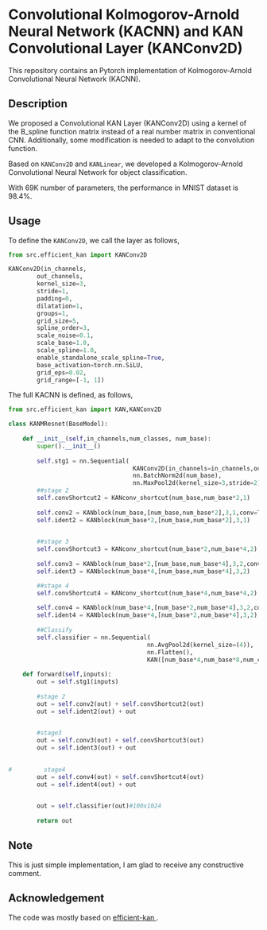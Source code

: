 # Convolutional Kolmogorov-Arnold Neural Network (KACNN) and KAN Convolutional Layer (KANConv2D)

This repository contains an Pytorch implementation of Kolmogorov-Arnold Convolutional Neural Network (KACNN). 

## Description

We proposed a Convolutional KAN Layer (KANConv2D) using a kernel of the B_spline function matrix instead of a real number matrix in conventional CNN. Additionally, some modification is needed to adapt to the convolution function.

Based on `KANConv2D` and `KANLinear`, we developed a Kolmogorov-Arnold Convolutional Neural Network for object classification.

With 69K number of parameters, the performance in MNIST dataset is 98.4%.


## Usage

To define the `KANConv2D`, we call the layer as follows,

```python
from src.efficient_kan import KANConv2D

KANConv2D(in_channels,
        out_channels,
        kernel_size=3,
        stride=1,
        padding=0, 
        dilatation=1, 
        groups=1,
        grid_size=5,
        spline_order=3,
        scale_noise=0.1,
        scale_base=1.0,
        scale_spline=1.0,
        enable_standalone_scale_spline=True,
        base_activation=torch.nn.SiLU,
        grid_eps=0.02,
        grid_range=[-1, 1])

```
The full KACNN is defined, as follows,

```python
from src.efficient_kan import KAN,KANConv2D

class KANMResnet(BaseModel):
    
    def __init__(self,in_channels,num_classes, num_base):
        super().__init__()
        
        self.stg1 = nn.Sequential(
                                   KANConv2D(in_channels=in_channels,out_channels=num_base,kernel_size=3,stride=1,padding=1),
                                   nn.BatchNorm2d(num_base),
                                   nn.MaxPool2d(kernel_size=3,stride=2))
        ##stage 2
        self.convShortcut2 = KANconv_shortcut(num_base,num_base*2,1)
        
        self.conv2 = KANblock(num_base,[num_base,num_base*2],3,1,conv=True)
        self.ident2 = KANblock(num_base*2,[num_base,num_base*2],3,1)

        
        ##stage 3
        self.convShortcut3 = KANconv_shortcut(num_base*2,num_base*4,2)
        
        self.conv3 = KANblock(num_base*2,[num_base,num_base*4],3,2,conv=True)
        self.ident3 = KANblock(num_base*4,[num_base,num_base*4],3,2)

        ##stage 4
        self.convShortcut4 = KANconv_shortcut(num_base*4,num_base*4,2)
        
        self.conv4 = KANblock(num_base*4,[num_base*2,num_base*4],3,2,conv=True)
        self.ident4 = KANblock(num_base*4,[num_base*2,num_base*4],3,2)
        
        ##Classify
        self.classifier = nn.Sequential(
                                       nn.AvgPool2d(kernel_size=(4)),
                                       nn.Flatten(),
                                       KAN([num_base*4,num_base*8,num_classes]))
        
    def forward(self,inputs):
        out = self.stg1(inputs)
        
        #stage 2
        out = self.conv2(out) + self.convShortcut2(out)
        out = self.ident2(out) + out

        
        #stage3
        out = self.conv3(out) + self.convShortcut3(out)
        out = self.ident3(out) + out

        
#         stage4             
        out = self.conv4(out) + self.convShortcut4(out)
        out = self.ident4(out) + out

        
        out = self.classifier(out)#100x1024
        
        return out
```

## Note
This is just simple implementation, I am glad to receive any constructive comment. 


## Acknowledgement
The code was mostly based on [efficient-kan
](https://github.com/Blealtan/efficient-kan).
